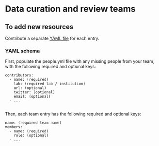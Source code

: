 # Data curation and review teams

## To add new resources

Contribute a separate [YAML file](https://yaml.org/) for each entry.

### YAML schema
First, populate the people.yml file with any missing people from your team, with the following required and optional keys:
```
contributors:
  - name: (required)
    lab: (required lab / institution)
    url: (optional)
    twitter: (optional)
    email: (optional)
  - ...


```
Then, each team entry has the following required and optional keys:
```
name: (required team name)
members:
  - name: (required)
    role: (optional)
  - ...

```
